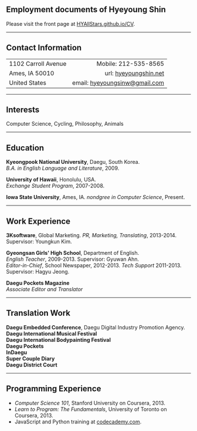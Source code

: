 ## Employment documents of Hyeyoung Shin

Please visit the front page at [HYAllStars.github.io/CV](http://HYAllStars.github.io/CV).

-------------------------------------------------------------------------------------------

## Contact Information 
|                             |                   |
|-----------------------------|------------------:|
|1102 Carroll Avenue          | Mobile: 212-535-8565 |
|Ames, IA 50010               | url: [hyeyoungshin.net](http://hyeyoungshin.net)|
|United States                | email: [hyeyoungsinw@gmail.com](mailto:hyeyoungshinw@gmail.com)|

----------------------------------------------------------------------------
## Interests

Computer Science, Cycling, Philosophy, Animals

----------------------------------------------------------------------------
## Education

**Kyeongpook National University**, Daegu, South Korea.  
*B.A. in English Language and Literature*, 2009.  

**University of Hawaii**, Honolulu, USA.    
*Exchange Student Program*, 2007-2008.    

**Iowa State University**, Ames, IA.
*nondgree in Computer Science*, Present.

----------------------------------------------------------------------------
## Work Experience

**3Ksoftware**, Global Marketing.
*PR, Marketing, Translating*, 2013-2014. Supervisor: Youngkun Kim.

**Gyeongsan Girls' High School**, Department of English.  
*English Teacher*, 2009-2013.  Supervisor: Gyuwan Ahn.  
*Editor-in-Chief*, School Newspaper, 2012-2013.
*Tech Support* 2011-2013. Supervisor: Hagyu Jeong.

**Daegu Pockets Magazine**  
*Associate Editor and Translator*

----------------------------------------------------------------------------
## Translation Work
**Daegu Embedded Conference**, Daegu Digital Industry Promotion Agency.  
**Daegu International Musical Festival**   
**Daegu International Bodypainting Festival**    
**Daegu Pockets**    
**InDaegu**    
**Super Couple Diary**   
**Daegu District Court** 

----------------------------------------------------------------------------
## Programming Experience
+ *Computer Science 101*, Stanford University on Coursera, 2013.
+ *Learn to Program: The Fundamentals*, University of Toronto on Coursera, 2013.
+ JavaScript and Python training at [codecademy.com](http://www.codecademy.com/cssace54289).


